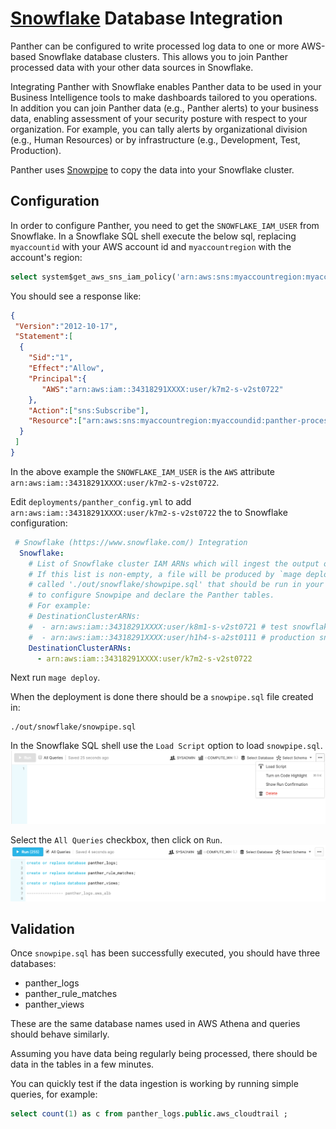 # [Snowflake](https://www.snowflake.com) Database Integration
Panther can be configured to write processed log data to one or more
AWS-based Snowflake database clusters. This allows you to join Panther processed data
with your other data sources in Snowflake. 

Integrating Panther with Snowflake enables Panther data to be used in your Business Intelligence
tools to make dashboards tailored to you operations.  In addition you can join Panther data (e.g., Panther alerts)
to your business data, enabling assessment of your security posture with respect to your organization.
For example, you can tally alerts by organizational division (e.g., Human Resources) or by 
infrastructure (e.g., Development, Test, Production).

Panther uses [Snowpipe](https://docs.snowflake.com/en/user-guide/data-load-snowpipe-intro.html) to copy the data into your Snowflake cluster.

## Configuration

In order to configure Panther, you need to get the `SNOWFLAKE_IAM_USER` from Snowflake. In a 
Snowflake SQL shell execute the below sql, replacing `myaccountid` with your AWS account id
and `myaccountregion` with the account's region:
```sql
select system$get_aws_sns_iam_policy('arn:aws:sns:myaccountregion:myaccountid:panther-processed-data-notifications');
```
You should see a response like:
```json
{ 
 "Version":"2012-10-17",
 "Statement":[
  {
    "Sid":"1",
    "Effect":"Allow",
    "Principal":{
       "AWS":"arn:aws:iam::34318291XXXX:user/k7m2-s-v2st0722"
    },
    "Action":["sns:Subscribe"],
    "Resource":["arn:aws:sns:myaccountregion:myaccoundid:panther-processed-data-notifications"]
  }
 ] 
}
```
In the above example the `SNOWFLAKE_IAM_USER` is the `AWS` attribute `arn:aws:iam::34318291XXXX:user/k7m2-s-v2st0722`.

Edit `deployments/panther_config.yml` to add  `arn:aws:iam::34318291XXXX:user/k7m2-s-v2st0722` the  to Snowflake configuration:
```yaml
 # Snowflake (https://www.snowflake.com/) Integration
  Snowflake:
    # List of Snowflake cluster IAM ARNs which will ingest the output of Panther log processing.
    # If this list is non-empty, a file will be produced by `mage deploy`
    # called './out/snowflake/showpipe.sql' that should be run in your snowflake cluster
    # to configure Snowpipe and declare the Panther tables.
    # For example:
    # DestinationClusterARNs:
    #  - arn:aws:iam::34318291XXXX:user/k8m1-s-v2st0721 # test snowflake cluster
    #  - arn:aws:iam::34318291XXXX:user/h1h4-s-a2st0111 # production snowflake cluster
    DestinationClusterARNs:
      - arn:aws:iam::34318291XXXX:user/k7m2-s-v2st0722
```

Next run `mage deploy`.

When the deployment is done there should be a `snowpipe.sql` file created in:
```
./out/snowflake/snowpipe.sql
```

In the Snowflake SQL shell use the `Load Script` option to load `snowpipe.sql`. 
![Load](../.gitbook/assets/snowflake-upload.png)

Select the `All Queries` checkbox, then click on `Run`. 
![Run](../.gitbook/assets/snowflake-run.png)

## Validation
Once `snowpipe.sql` has been successfully executed, you should have three databases:
* panther_logs
* panther_rule_matches
* panther_views

These are the same database names used in AWS Athena and queries should behave similarly.

Assuming you have data being regularly being processed, there should be data in the tables
in a few minutes. 

You can quickly test if the data ingestion is working by running simple queries, for example:
```sql
select count(1) as c from panther_logs.public.aws_cloudtrail ;
```




